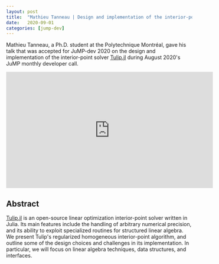 ```yaml
---
layout: post
title:  "Mathieu Tanneau | Design and implementation of the interior-point solver Tulip"
date:   2020-09-01
categories: [jump-dev]
---
```


Mathieu Tanneau, a Ph.D. student at the Polytechnique Montréal, gave his talk
that was accepted for JuMP-dev 2020 on the design and implementation of the
interior-point solver [Tulip.jl](https://github.com/ds4dm/Tulip.jl) during
August 2020's JuMP monthly developer call.

<iframe width="560" height="315" src="https://www.youtube.com/embed/lT1DExrUZYc" frameborder="0" allow="accelerometer; autoplay; encrypted-media; gyroscope; picture-in-picture" allowfullscreen></iframe>

## Abstract

[Tulip.jl](https://github.com/ds4dm/Tulip.jl) is an open-source linear
optimization interior-point solver written in Julia. Its main features include
the handling of arbitrary numerical precision, and its ability to exploit
specialized routines for structured linear algebra. We present Tulip's
regularized homogeneous interior-point algorithm, and outline some of the design
choices and challenges in its implementation. In particular, we will focus on
linear algebra techniques, data structures, and interfaces.

